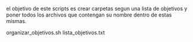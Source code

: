 el objetivo de este scripts es crear carpetas segun una lista de objetivos y poner todos los archivos que contengan su nombre dentro de estas mismas.

organizar_objetivos.sh lista_objetivos.txt

